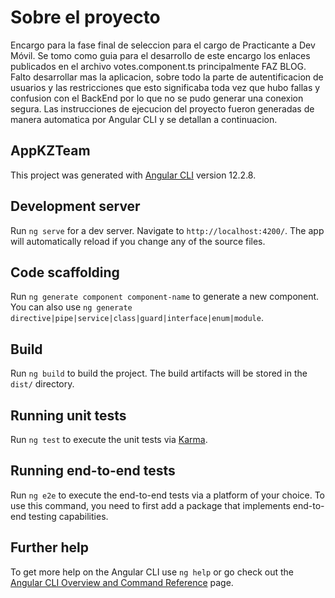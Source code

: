 # Sobre el proyecto
Encargo para la fase final de seleccion para el cargo de Practicante a Dev Móvil. 
Se tomo como guia para el desarrollo de este encargo los enlaces publicados en el archivo votes.component.ts principalmente FAZ BLOG.
Falto desarrollar mas la aplicacion, sobre todo la parte de autentificacion de usuarios y las restricciones que esto significaba toda vez que hubo fallas y confusion con el BackEnd por lo que no se pudo generar una conexion segura. Las instrucciones de ejecucion del proyecto fueron generadas de manera automatica por Angular CLI y se detallan a continuacion. 

## AppKZTeam
This project was generated with [Angular CLI](https://github.com/angular/angular-cli) version 12.2.8.

## Development server

Run `ng serve` for a dev server. Navigate to `http://localhost:4200/`. The app will automatically reload if you change any of the source files.

## Code scaffolding

Run `ng generate component component-name` to generate a new component. You can also use `ng generate directive|pipe|service|class|guard|interface|enum|module`.

## Build

Run `ng build` to build the project. The build artifacts will be stored in the `dist/` directory.

## Running unit tests

Run `ng test` to execute the unit tests via [Karma](https://karma-runner.github.io).

## Running end-to-end tests

Run `ng e2e` to execute the end-to-end tests via a platform of your choice. To use this command, you need to first add a package that implements end-to-end testing capabilities.

## Further help

To get more help on the Angular CLI use `ng help` or go check out the [Angular CLI Overview and Command Reference](https://angular.io/cli) page.
